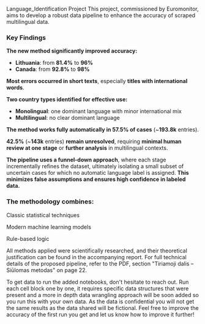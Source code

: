 Language_Identification Project
This project, commissioned by Euromonitor, aims to develop a robust data pipeline to enhance the accuracy of scraped multilingual data.

### **Key Findings**

**The new method significantly improved accuracy:**

- **Lithuania**: from **81.4%** to **96%**  
- **Canada**: from **92.8%** to **98%**

**Most errors occurred in short texts**, especially **titles with international words**.

**Two country types identified for effective use:**
- **Monolingual**: one dominant language with minor international mix  
- **Multilingual**: no clear dominant language

**The method works fully automatically in 57.5% of cases** (~**193.8k** entries).

**42.5%** (~**143k** entries) **remain unresolved**, requiring **minimal human review at one stage** or **further analysis** in multilingual contexts.

**The pipeline uses a funnel-down approach**, where each stage incrementally refines the dataset, ultimately isolating a small subset of uncertain cases for which no automatic language label is assigned. **This minimizes false assumptions and ensures high confidence in labeled data.**




### **The methodology combines:**

Classic statistical techniques

Modern machine learning models

Rule-based logic

All methods applied were scientifically researched, and their theoretical justification can be found in the accompanying report. For full technical details of the proposed pipeline, refer to the PDF, section "Tiriamoji dalis – Siūlomas metodas" on page 22.


To get data to run the added notebooks, don't hesitate to reach out. Run each cell block one by one, it requires specific data structures that were present and a more in depth data wrangling approach will be soon added so you run this with your own data. As the data is confidential you will not get the same results as the data shared will be fictional. Feel free to improve the accuracy of the first run you get and let us know how to improve it further! 
